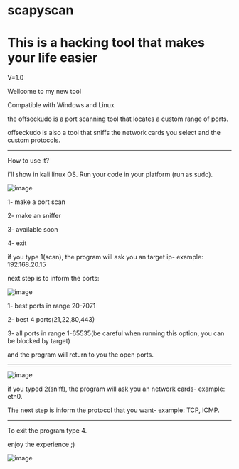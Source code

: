 # scapyscan

# This is a hacking tool that makes your life easier
V=1.0

Wellcome to my new tool

Compatible with Windows and Linux

the offseckudo is a port scanning tool that locates a custom range of ports.

offseckudo is also a tool that sniffs the network cards you select and the custom protocols.

-----------------------------------------------------------------------------------------------------------------------------------------------

How to use it?

i'll show in kali linux OS.
Run your code in your platform (run as sudo).

![image](https://github.com/user-attachments/assets/83d48207-5d10-4e98-affa-fa37cfcfb6ea)


1- make a port scan

2- make an sniffer

3- available soon

4- exit

if you type 1(scan), the program will ask you an target ip- example: 192.168.20.15

next step is to inform the ports:

![image](https://github.com/user-attachments/assets/7bb5d4f0-c478-42c0-b2ee-8651e914e73d)




1- best ports in range 20-7071

2- best 4 ports(21,22,80,443)

3- all ports in range 1-65535(be careful when running this option, you can be blocked by target)

and the program will return to you the open ports.

-----------------------------------------------------------------------------------------------------------------------------------------------

![image](https://github.com/user-attachments/assets/34db2947-1c14-46db-ba29-1c600cf738a7)


if you typed 2(sniff), the program will ask you an network cards- example: eth0.

The next step is inform the protocol that you want- example: TCP, ICMP.

-----------------------------------------------------------------------------------------------------------------------------------------------

To exit the program type 4.

enjoy the experience ;)



![image](https://github.com/user-attachments/assets/95e466f0-4ab4-4807-8905-36fd0d3432e4)

